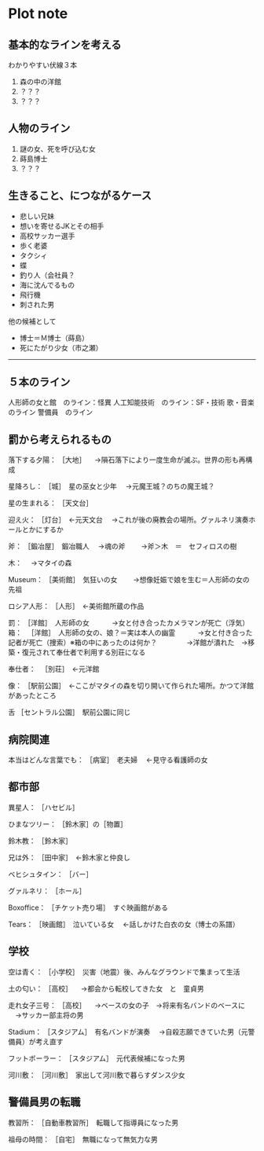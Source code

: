 Plot note
===

## 基本的なラインを考える

わかりやすい伏線３本

1. 森の中の洋館
2. ？？？
3. ？？？

## 人物のライン

1. 謎の女、死を呼び込む女
2. 蒔島博士
3. ？？？

## 生きること、につながるケース

* 悲しい兄妹
* 想いを寄せるJKとその相手
* 高校サッカー選手
* 歩く老婆
* タクシィ
* 蝶
* 釣り人（会社員？
* 海に沈んでるもの
* 飛行機
* 刺された男

他の候補として

* 博士＝Ｍ博士（蒔島）
* 死にたがり少女（市之瀬）

---

## ５本のライン

人形師の女と館　のライン：怪異
人工知能技術　のライン：SF・技術
歌・音楽　のライン
警備員　のライン

## 罰から考えられるもの

落下する夕陽：
［大地］
　→隕石落下により一度生命が滅ぶ。世界の形も再構成

星降ろし：
［城］　星の巫女と少年
　→元魔王城？のちの魔王城？

星の生まれる：
［天文台］

迎え火：
［灯台］　←元天文台
　→これが後の廃教会の場所。グァルネリ演奏ホールとかにするか

斧：
［鍛冶屋］　鍛冶職人
　→魂の斧
　　→斧＞木　＝　セフィロスの樹

木：
　→マタイの森

Museum：
［美術館］　気狂いの女
　　→想像妊娠で娘を生む＝人形師の女の先祖

ロシア人形：
［人形］　←美術館所蔵の作品

罰：
［洋館］　人形師の女
　　　→女と付き合ったカメラマンが死亡（浮気）
箱：
　［洋館］　人形師の女の、娘？＝実は本人の幽霊
　　　→女と付き合った記者が死亡（捜索）※箱の中にあったのは何か？
　　　　→洋館が潰れた　→移築・復元されて奉仕者で利用する別荘になる

奉仕者：
　［別荘］　←元洋館

像：
［駅前公園］　←ここがマタイの森を切り開いて作られた場所。かつて洋館があったところ

舌
［セントラル公園］　駅前公園に同じ

## 病院関連

本当はどんな言葉でも：
［病室］　老夫婦
　←見守る看護師の女

## 都市部

異星人：
［ハセビル］

ひまなツリー：
［鈴木家］の［物置］

鈴木教：
［鈴木家］

兄は外：
［田中家］　←鈴木家と仲良し

ベヒシュタイン：
［バー］

グァルネリ：
［ホール］

Boxoffice：
［チケット売り場］　すぐ映画館がある

Tears：
［映画館］　泣いている女
　←話しかけた白衣の女（博士の系譜）

## 学校

空は青く：
［小学校］　災害（地震）後、みんなグラウンドで集まって生活

土の匂い：
［高校］
　→都会から転校してきた女　と　童貞男

走れ女子三号：
［高校］
　→ベースの女の子　→将来有名バンドのベースに
　→サッカー部主将の男

Stadium：
［スタジアム］　有名バンドが演奏
　→自殺志願できていた男（元警備員）が考え直す

フットボーラー：
［スタジアム］　元代表候補になった男

河川敷：
［河川敷］　家出して河川敷で暮らすダンス少女

## 警備員男の転職

教習所：
［自動車教習所］　転職して指導員になった男

祖母の時間：
［自宅］　無職になって無気力な男
